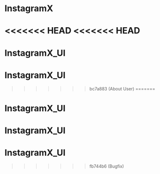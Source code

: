 # InstagramX
<<<<<<< HEAD
<<<<<<< HEAD
=======
# InstagramX_UI
# InstagramX_UI
>>>>>>> bc7a883 (About User)
=======
# InstagramX_UI
# InstagramX_UI
# InstagramX_UI
>>>>>>> fb744b6 (Bugfix)

